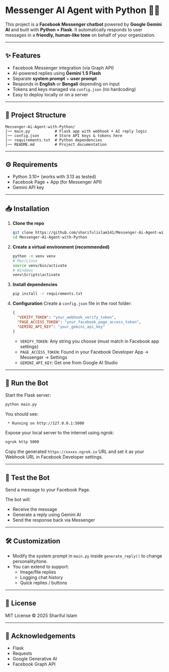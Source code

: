 # Messenger AI Agent with Python 🤖💬

This project is a **Facebook Messenger chatbot** powered by **Google Gemini AI** and built with **Python + Flask**. It automatically responds to user messages in a **friendly, human-like tone** on behalf of your organization.

---

## ✨ Features

- Facebook Messenger integration (via Graph API)
- AI-powered replies using **Gemini 1.5 Flash**
- Separate **system prompt** + **user prompt**
- Responds in **English** or **Bengali** depending on input
- Tokens and keys managed via `config.json` (no hardcoding)
- Easy to deploy locally or on a server

---

## 📂 Project Structure

```
Messenger-Ai-Agent-with-Python/
│── main.py           # Flask app with webhook + AI reply logic
│── config.json       # Store API keys & tokens here
│── requirements.txt  # Python dependencies
│── README.md         # Project documentation
```

---

## ⚙️ Requirements

- Python 3.10+ (works with 3.13 as tested)
- Facebook Page + App (for Messenger API)
- Gemini API key

---

## 📥 Installation

1. **Clone the repo**
    ```bash
    git clone https://github.com/sharifulislam141/Messenger-Ai-Agent-with-Python.git
    cd Messenger-Ai-Agent-with-Python
    ```

2. **Create a virtual environment (recommended)**
    ```bash
    python -m venv venv
    # Mac/Linux
    source venv/bin/activate
    # Windows
    venv\Scripts\activate
    ```

3. **Install dependencies**
    ```bash
    pip install -r requirements.txt
    ```

4. **Configuration**
    Create a `config.json` file in the root folder:
    ```json
    {
      "VERIFY_TOKEN": "your_webhook_verify_token",
      "PAGE_ACCESS_TOKEN": "your_facebook_page_access_token",
      "GEMINI_API_KEY": "your_gemini_api_key"
    }
    ```
    - `VERIFY_TOKEN`: Any string you choose (must match in Facebook app settings)
    - `PAGE_ACCESS_TOKEN`: Found in your Facebook Developer App → Messenger → Settings
    - `GEMINI_API_KEY`: Get one from Google AI Studio

---

## 🚀 Run the Bot

Start the Flask server:
```bash
python main.py
```
You should see:
```
 * Running on http://127.0.0.1:5000
```

Expose your local server to the internet using ngrok:
```bash
ngrok http 5000
```
Copy the generated `https://xxxxx.ngrok.io` URL and set it as your Webhook URL in Facebook Developer settings.

---

## 🧪 Test the Bot

Send a message to your Facebook Page.

The bot will:
- Receive the message
- Generate a reply using Gemini AI
- Send the response back via Messenger

---

## 🛠️ Customization

- Modify the system prompt in `main.py` inside `generate_reply()` to change personality/tone.
- You can extend to support:
    - Image/file replies
    - Logging chat history
    - Quick replies / buttons

---

## 📜 License

MIT License © 2025 Shariful Islam

---

## 🙌 Acknowledgements

- Flask
- Requests
- Google Generative AI
- Facebook Graph API
